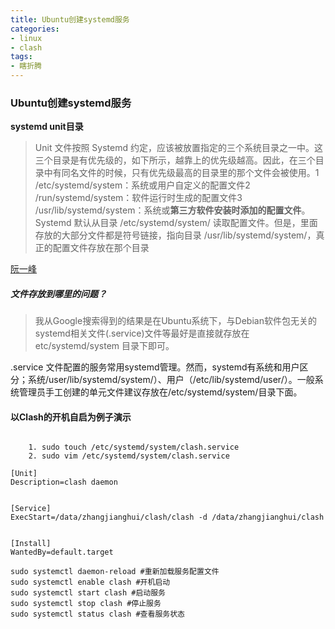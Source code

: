 ```yaml
---
title: Ubuntu创建systemd服务
categories:
- linux
- clash
tags:
- 瞎折腾
---
```



### Ubuntu创建systemd服务

**systemd unit目录**

> Unit 文件按照 Systemd 约定，应该被放置指定的三个系统目录之一中。这三个目录是有优先级的，如下所示，越靠上的优先级越高。因此，在三个目录中有同名文件的时候，只有优先级最高的目录里的那个文件会被使用。1 /etc/systemd/system：系统或用户自定义的配置文件2 /run/systemd/system：软件运行时生成的配置文件3 /usr/lib/systemd/system：系统或**第三方软件安装时添加的配置文件**。Systemd 默认从目录 /etc/systemd/system/ 读取配置文件。但是，里面存放的大部分文件都是符号链接，指向目录 /usr/lib/systemd/system/，真正的配置文件存放在那个目录

[阮一峰](https://www.ruanyifeng.com/blog/2016/03/systemd-tutorial-part-two.html)

##### 文件存放到哪里的问题？

> 我从Google搜索得到的结果是在Ubuntu系统下，与Debian软件包无关的systemd相关文件(.service)文件等最好是直接就存放在etc/systemd/system 目录下即可。

.service 文件配置的服务常用systemd管理。然而，systemd有系统和用户区分；系统/user/lib/systemd/system/）、用户（/etc/lib/systemd/user/）。一般系统管理员手工创建的单元文件建议存放在/etc/systemd/system/目录下面。

#### 以Clash的开机自启为例子演示

```shell

	1. sudo touch /etc/systemd/system/clash.service
	2. sudo vim /etc/systemd/system/clash.service
```

```
[Unit]
Description=clash daemon


[Service]
ExecStart=/data/zhangjianghui/clash/clash -d /data/zhangjianghui/clash


[Install]
WantedBy=default.target
```

```shell
sudo systemctl daemon-reload #重新加载服务配置文件
sudo systemctl enable clash #开机启动
sudo systemctl start clash #启动服务
sudo systemctl stop clash #停止服务
sudo systemctl status clash #查看服务状态
```

